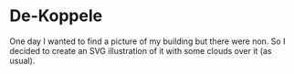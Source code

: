 # De-Koppele
One day I wanted to find a picture of my building but there were non. So I decided to create an SVG illustration of it with some clouds over it (as usual).
